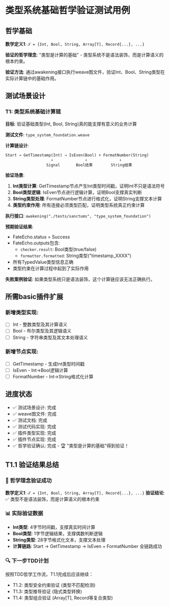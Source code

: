 # 类型系统基础哲学验证测试用例

## 哲学基础

**数学定义1**: `𝒯 = {Int, Bool, String, Array[T], Record{...}, ...}`

**验证的哲学理念**: "类型是计算的基础" - 类型系统不是语法装饰，而是计算语义的根本约束。

**验证方法**: 通过awakening接口执行weave图文件，验证Int、Bool、String类型在实际计算链中的基础作用。

## 测试场景设计

### T1: 类型系统基础计算链

**目标**: 验证基础类型(Int, Bool, String)真的能支撑有意义的业务计算

**测试文件**: `type_system_foundation.weave`

**计算链设计**:

```
Start → GetTimestamp(Int) → IsEven(Bool) + FormatNumber(String)
                    ↓              ↓              ↓
                  Signal       Bool结果        String结果
```

**验证场景**:

1. **Int类型计算**: GetTimestamp节点产生Int类型时间戳，证明Int不只是语法符号
2. **Bool类型逻辑**: IsEven节点进行逻辑计算，证明Bool支撑真实判断
3. **String类型处理**: FormatNumber节点进行格式化，证明String支撑文本计算
4. **类型约束作用**: 所有连接必须类型匹配，证明类型系统真正约束计算

**执行接口**: `awakening("./tests/sanctums", "type_system_foundation")`

**预期验证结果**:

- FateEcho.status = Success
- FateEcho.outputs包含:
  - `checker.result`: Bool类型(true/false)
  - `formatter.formatted`: String类型("timestamp_XXXX")
- 所有TypedValue类型信息正确
- 类型约束在计算过程中起到了实际作用

**失败案例验证**: 如果类型系统只是语法装饰，这个计算链应该无法正确执行。

## 所需basic插件扩展

### 新增类型实现:

- [ ] Int - 整数类型及其计算语义
- [ ] Bool - 布尔类型及其逻辑语义
- [ ] String - 字符串类型及其文本处理语义

### 新增节点实现:

- [ ] GetTimestamp - 生成Int类型时间戳
- [ ] IsEven - Int→Bool逻辑计算
- [ ] FormatNumber - Int→String格式化计算

## 进度状态

- ✅ 测试场景设计: 完成
- ✅ weave图文件: 完成
- ✅ 测试文档: 完成
- ✅ 测试代码实现: 完成
- ✅ 插件类型实现: 完成
- ✅ 插件节点实现: 完成
- ✅ 哲学验证确认: 完成 - 🏆 "类型是计算的基础"得到验证！

## T1.1 验证结果总结

### 🎯 哲学理念验证成功

**数学定义1**: `𝒯 = {Int, Bool, String, Array[T], Record{...}, ...}` **验证结论**: ✅
类型不是语法装饰，而是计算语义的根本约束

### 📊 实际验证数据

- **Int类型**: 4字节时间戳，支撑真实时间计算
- **Bool类型**: 1字节逻辑结果，支撑偶数判断逻辑
- **String类型**: 28字节格式化文本，支撑文本处理
- **计算链路**: Start → GetTimestamp → IsEven + FormatNumber 全链路成功

### 🔍 下一步TDD计划

按照TDD哲学工作流，T1.1完成后应该继续：

- T1.2: 类型安全约束验证 (类型不匹配检测)
- T1.3: 类型推导验证 (隐式类型转换)
- T1.4: 类型组合验证 (Array[T], Record等复合类型)
